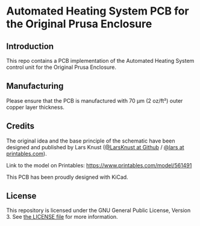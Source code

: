 # Automated Heating System PCB for the Original Prusa Enclosure

## Introduction
This repo contains a PCB implementation of the Automated Heating System control unit for the Original Prusa Enclosure.

## Manufacturing
Please ensure that the PCB is manufactured with 70 μm (2 oz/ft²) outer copper layer thickness.

## Credits
The original idea and the base principle of the schematic have been designed and published by Lars Knust ([@LarsKnust at Github](https://github.com/LarsKnust) / [@lars at printables.com](https://www.printables.com/@lars)).

Link to the model on Printables: https://www.printables.com/model/561491

This PCB has been proudly designed with KiCad.

## License
This repository is licensed under the GNU General Public License, Version 3. See [the LICENSE file](LICENSE) for more information.
